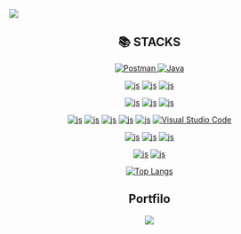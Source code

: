 <div>
  <img src="https://capsule-render.vercel.app/api?type=Waving&color=FFDDC1&height=200&section=header&text=Dongug's%20Git%20Hub&fontSize=60" />
</div>


<div align="center"><h2>📚 STACKS</h2>
<div align="center"> 
 <a href="https://www.postman.com/">
    <img src="https://img.shields.io/badge/Postman-FF6C37?style=flat-square&logo=Postman&logoColor=white" alt="Postman">
  </a>
 <a href="https://www.oracle.com/java/" target="_blank">
  <img src="https://img.shields.io/badge/Java-007396?style=flat-square&logo=java&logoColor=white" alt="Java">
</a>
  <br>

  <a href="https://developer.mozilla.org/en-US/docs/Web/HTML">![js](https://img.shields.io/badge/HTML5-E34F26?style=flat-square&logo=html5&logoColor=white)</a>
  <a href="https://developer.mozilla.org/en-US/docs/Web/CSS">![js](https://img.shields.io/badge/CSS3-1572B6?style=flat-square&logo=css3&logoColor=white)</a>
  <a href="https://developer.mozilla.org/en-US/docs/Web/JavaScript">![js](https://img.shields.io/badge/JavaScript-F7DF1E?style=flat-square&logo=javascript&logoColor=black)</a>
  <br>

  <a href="https://www.oracle.com/database/">![js](https://img.shields.io/badge/ORACLE-F80000?style=flat-square&logo=oracle&logoColor=white)</a>
  <a href="https://www.mysql.com/">![js](https://img.shields.io/badge/MySQL-4479A1?style=flat-square&logo=MySQL&logoColor=white)</a>
  <a href="https://firebase.google.com/">![js](https://img.shields.io/badge/Firebase-FFCA28?style=flat-square&logo=firebase&logoColor=black)</a>
  <br>

  <a href="https://react.dev/">![js](https://img.shields.io/badge/React-61DAFB?style=flat-square&logo=React&logoColor=black)</a>
  <a href="https://reactnative.dev/">![js](https://img.shields.io/badge/React_Native-61DAFB?style=flat-square&logo=React&logoColor=black)</a>
  <a href="https://recoiljs.org/">![js](https://img.shields.io/badge/Recoil-3578E5?style=flat-square&logo=Recoil&logoColor=white)</a>
  <a href="https://developer.android.com/studio">![js](https://img.shields.io/badge/Android_Studio-3DDC84?style=flat-square&logo=Android-Studio&logoColor=white)</a>
  <a href='https://styled-components.com/'>![js](https://img.shields.io/badge/styled--components-DB7093?style=flat&logo=styled-components&logoColor=white)</a>
  <a href="https://code.visualstudio.com/" target="_blank" rel="noopener noreferrer">
  <img src="https://img.shields.io/badge/Visual_Studio_Code-0078D4?style=flat-square&logo=visual-studio-code&logoColor=white" alt="Visual Studio Code">
</a>
  <br>



  <a href="https://spring.io/projects/spring-boot">![js](https://img.shields.io/badge/Spring_Boot-6DB33F?style=flat-square&logo=SpringBoot&logoColor=white)</a>
  <a href="https://aws.amazon.com/">![js](https://img.shields.io/badge/Amazon_AWS-232F3E?style=flat-square&logo=amazonaws&logoColor=white)</a>
  <a href="https://gradle.org/">![js](https://img.shields.io/badge/Gradle-02303A?style=flat-square&logo=gradle&logoColor=white)</a>
  <br>

  <a href="https://github.com/">![js](https://img.shields.io/badge/Github-181717?style=flat-square&logo=github&logoColor=white)</a>
  <a href="https://git-scm.com/">![js](https://img.shields.io/badge/Git-F05032?style=flat-square&logo=git&logoColor=white)</a>
  <br>

  [![Top Langs](https://github-readme-stats.vercel.app/api/top-langs/?username=dongugchoi&langs_count=4&layout=compact)](https://github.com/anuraghazra/github-readme-stats)


   <h2>Portfilo</h2>
   <div align="center">
      <a href="https://yunseungbum.github.io/portfolio/">
         <img src="https://img.shields.io/badge/ClickMe-1EBC8F?style=for-the-badge&logo=velog&logoColor=white" />
  </a>
  </div>
</div>



